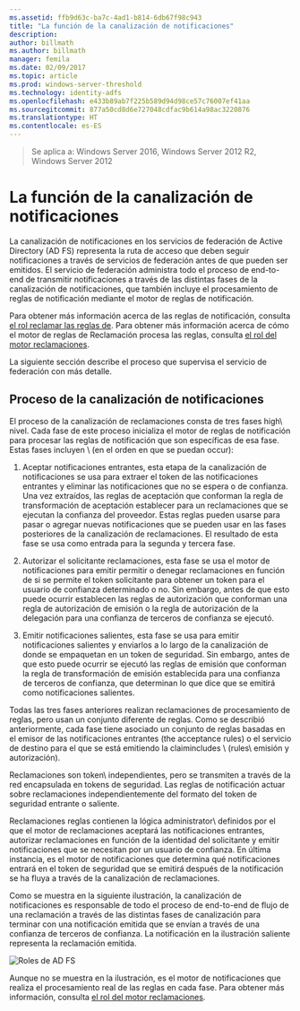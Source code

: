 ```yaml
---
ms.assetid: ffb9d63c-ba7c-4ad1-b814-6db67f98c943
title: "La función de la canalización de notificaciones"
description: 
author: billmath
ms.author: billmath
manager: femila
ms.date: 02/09/2017
ms.topic: article
ms.prod: windows-server-threshold
ms.technology: identity-adfs
ms.openlocfilehash: e433b89ab7f225b589d94d98ce57c76007ef41aa
ms.sourcegitcommit: 877a50cd8d6e727048cdfac9b614a98ac3220876
ms.translationtype: HT
ms.contentlocale: es-ES
---
```

>Se aplica a: Windows Server 2016, Windows Server 2012 R2, Windows Server 2012

# <a name="the-role-of-the-claims-pipeline"></a>La función de la canalización de notificaciones
La canalización de notificaciones en los servicios de federación de Active Directory \(AD FS\) representa la ruta de acceso que deben seguir notificaciones a través de servicios de federación antes de que pueden ser emitidos. El servicio de federación administra todo el proceso de end\-to\-end de transmitir notificaciones a través de las distintas fases de la canalización de notificaciones, que también incluye el procesamiento de reglas de notificación mediante el motor de reglas de notificación.  
  
Para obtener más información acerca de las reglas de notificación, consulta [el rol reclamar las reglas de](The-Role-of-Claim-Rules.md). Para obtener más información acerca de cómo el motor de reglas de Reclamación procesa las reglas, consulta [el rol del motor reclamaciones](The-Role-of-the-Claims-Engine.md).  
  
La siguiente sección describe el proceso que supervisa el servicio de federación con más detalle.  
  
## <a name="claims-pipeline-process"></a>Proceso de la canalización de notificaciones  
El proceso de la canalización de reclamaciones consta de tres fases high\ nivel. Cada fase de este proceso inicializa el motor de reglas de notificación para procesar las reglas de notificación que son específicas de esa fase. Estas fases incluyen \ (en el orden en que se puedan occur\):  
  
1.  Aceptar notificaciones entrantes, esta etapa de la canalización de notificaciones se usa para extraer el token de las notificaciones entrantes y eliminar las notificaciones que no se espera o de confianza. Una vez extraídos, las reglas de aceptación que conforman la regla de transformación de aceptación establecer para un reclamaciones que se ejecutan la confianza del proveedor. Estas reglas pueden usarse para pasar o agregar nuevas notificaciones que se pueden usar en las fases posteriores de la canalización de reclamaciones. El resultado de esta fase se usa como entrada para la segunda y tercera fase.  
  
2.  Autorizar el solicitante reclamaciones, esta fase se usa el motor de notificaciones para emitir permitir o denegar reclamaciones en función de si se permite el token solicitante para obtener un token para el usuario de confianza determinado o no. Sin embargo, antes de que esto puede ocurrir establecen las reglas de autorización que conforman una regla de autorización de emisión o la regla de autorización de la delegación para una confianza de terceros de confianza se ejecutó.  
  
3.  Emitir notificaciones salientes, esta fase se usa para emitir notificaciones salientes y enviarlos a lo largo de la canalización de donde se empaquetan en un token de seguridad. Sin embargo, antes de que esto puede ocurrir se ejecutó las reglas de emisión que conforman la regla de transformación de emisión establecida para una confianza de terceros de confianza, que determinan lo que dice que se emitirá como notificaciones salientes.  
  
Todas las tres fases anteriores realizan reclamaciones de procesamiento de reglas, pero usan un conjunto diferente de reglas. Como se describió anteriormente, cada fase tiene asociado un conjunto de reglas basadas en el emisor de las notificaciones entrantes \(the acceptance rules\) o el servicio de destino para el que se está emitiendo la claimincludes \ (rules\ emisión y autorización).  
  
Reclamaciones son token\ independientes, pero se transmiten a través de la red encapsulada en tokens de seguridad. Las reglas de notificación actuar sobre reclamaciones independientemente del formato del token de seguridad entrante o saliente.  
  
Reclamaciones reglas contienen la lógica administrator\ definidos por el que el motor de reclamaciones aceptará las notificaciones entrantes, autorizar reclamaciones en función de la identidad del solicitante y emitir notificaciones que se necesitan por un usuario de confianza. En última instancia, es el motor de notificaciones que determina qué notificaciones entrará en el token de seguridad que se emitirá después de la notificación se ha fluya a través de la canalización de reclamaciones.  
  
Como se muestra en la siguiente ilustración, la canalización de notificaciones es responsable de todo el proceso de end\-to\-end de flujo de una reclamación a través de las distintas fases de canalización para terminar con una notificación emitida que se envían a través de una confianza de terceros de confianza. La notificación en la ilustración saliente representa la reclamación emitida.  
  
![Roles de AD FS](media/adfs2_pipeline.gif)  
  
Aunque no se muestra en la ilustración, es el motor de notificaciones que realiza el procesamiento real de las reglas en cada fase. Para obtener más información, consulta [el rol del motor reclamaciones](The-Role-of-the-Claims-Engine.md).  
  

